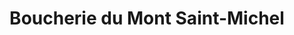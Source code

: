 ---
title: "Boucherie du Mont Saint-Michel"
url: /vernon/boucherie-du-mont-saint-michel/
shop: boucherie
---